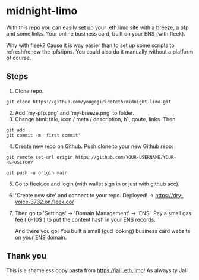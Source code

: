 # midnight-limo

With this repo you can easily set up your .eth.limo site with a breeze, a pfp and some links. Your online business card, built on your ENS (with fleek). 

Why with fleek? Cause it is way easier than to set up some scripts to refresh/renew the ipfs/ipns. You could also do it manually without a platform of course.

## Steps

1. Clone repo. 
``` 
git clone https://github.com/yougogirldoteth/midnight-limo.git 
```
2. Add 'my-pfp.png' and 'my-breeze.png' to folder.
3. Change html: title, icon / meta / description, h1, qoute, links. Then
```
git add .
git commit -m 'first commit'
```
4. Create new repo on Github. Push clone to your new Github repo: 
```
git remote set-url origin https://github.com/YOUR-USERNAME/YOUR-REPOSITORY
```
```
git push -u origin main
```
5. Go to fleek.co and login (with wallet sign in or just with github acc).
6. 'Create new site' and connect to your repo. Deployed! -> https://dry-voice-3732.on.fleek.co/
7. Then go to 'Settings' -> 'Domain Management' -> 'ENS'. Pay a small gas fee ( 6-10$ ) to put the content hash in your ENS records.

   And there you go! You built a small (gud looking) business card website on your ENS domain.

## Thank you

This is a shameless copy pasta from https://jalil.eth.limo! As always ty Jalil.